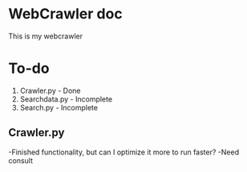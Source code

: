 # WebCrawler doc

This is my webcrawler

# To-do

1. Crawler.py - Done
2. Searchdata.py - Incomplete
3. Search.py - Incomplete

## Crawler.py
-Finished functionality, but can I optimize it more to run faster?
-Need consult 